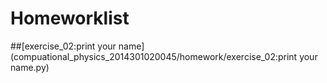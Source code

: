 # Homeworklist
##[exercise_02:print your name] (compuational_physics_2014301020045/homework/exercise_02:print your name.py)

